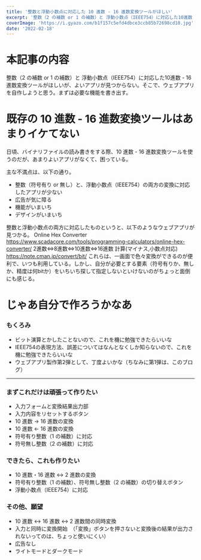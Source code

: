 ```yaml
---
title: '整数と浮動小数点に対応した 10 進数 - 16 進数変換ツールがほしい'
excerpt: '整数（2 の補数 or 1 の補数）と 浮動小数点（IEEE754）に対応した10進数 - 16進数変換ツールがほしいが、よいアプリが見つからない。そこで、ウェブアプリを自作しようと思う。まずは必要な機能を書き出す。'
coverImage: 'https://i.gyazo.com/b1f157c5efd4dbce3ccb85b72698cd10.jpg'
date: '2022-02-18'
---
```


# 本記事の内容

整数（2 の補数 or 1 の補数）と 浮動小数点（IEEE754）に対応した10進数 - 16進数変換ツールがほしいが、よいアプリが見つからない。そこで、ウェブアプリを自作しようと思う。まずは必要な機能を書き出す。


# 既存の 10 進数 - 16 進数変換ツールはあまりイケてない


日頃、バイナリファイルの読み書きをする際、10 進数 - 16 進数変換ツールを使うのだが、あまりよいアプリがなくて、困っている。


主な不満点は、以下の通り。

- 整数（符号有り or 無し）と、浮動小数点（IEEE754）の両方の変換に対応したアプリが少ない
- 広告が気に障る
- 機能がいまいち
- デザインがいまいち


整数と浮動小数点の両方に対応したものというと、以下のようなウェブアプリが見つかる。
Online Hex Converter
https://www.scadacore.com/tools/programming-calculators/online-hex-converter/
2進数⇔8進数⇔10進数⇔16進数 計算(マイナス,小数点対応)
https://note.cman.jp/convert/bit/
これらは、一画面で色々変換ができるのが便利で、いつも利用している。しかし、自分が必要とする要素（符号有りか、無しか、精度は何bitか）をいちいち探して指定しないといけないのがちょっと面倒にも感じる。


# じゃあ自分で作ろうかなあ

### もくろみ
- ビット演算とかしたことないので、これを機に勉強できたらいいな
- IEEE754の表現方法、誤差についてはなんとなくしか知らないので、これを機に勉強できたらいいな
- ウェブアプリ製作第2弾として、丁度よいかな（ちなみに第1弾は、このブログ）
-----
### まずこれだけは頑張って作りたい
- 入力フォームと変換結果出力部
- 入力内容をリセットするボタン
- 10 進数 -> 16 進数の変換
- 10 進数 <- 16 進数の変換
- 符号有り整数（1 の補数）に対応
- 符号無し整数（2 の補数）に対応

### できたら、これも作りたい
- 10 進数・16 進数 <-> 2 進数の変換
- 符号有り整数（1 の補数）、符号無し整数（2 の補数）の切り替えボタン
- 浮動小数点（IEEE754）に対応

### その他、願望
- 10 進数 <-> 16 進数 <-> 2 進数間の同時変換
- 入力と同時に変換開始　（「変換」ボタンを押さないと変換後の結果が出力されないってのは、ちょっと使いにくい）
- 広告なし
- ライトモードとダークモード
